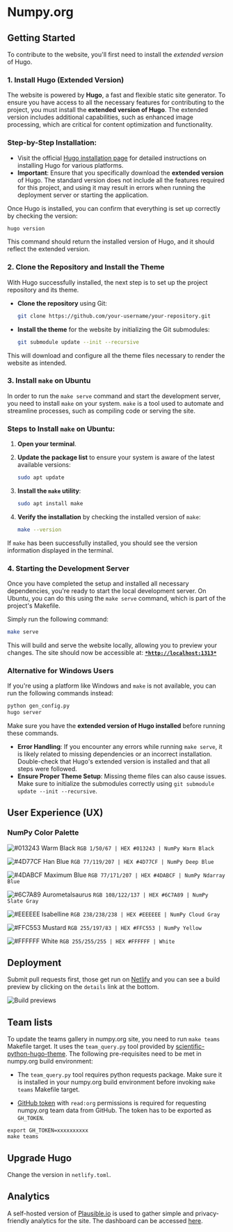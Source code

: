 # Numpy.org

## Getting Started

To contribute to the website, you'll first need to install the *extended
version* of Hugo.

### 1. Install Hugo (Extended Version)

The website is powered by **Hugo**, a fast and flexible static site generator. To ensure you have access to all the necessary features for contributing to the project, you must install the **extended version of Hugo**. The extended version includes additional capabilities, such as enhanced image processing, which are critical for content optimization and functionality.

### Step-by-Step Installation:

- Visit the official [Hugo installation page](https://gohugo.io/getting-started/installing/) for detailed instructions on installing Hugo for various platforms.
- **Important**: Ensure that you specifically download the **extended version** of Hugo. The standard version does not include all the features required for this project, and using it may result in errors when running the deployment server or starting the application.

Once Hugo is installed, you can confirm that everything is set up correctly by checking the version:

```bash
hugo version
```

This command should return the installed version of Hugo, and it should reflect the extended version.

### 2. Clone the Repository and Install the Theme

With Hugo successfully installed, the next step is to set up the project repository and its theme.

- **Clone the repository** using Git:

    ```bash
    git clone https://github.com/your-username/your-repository.git
    ```

- **Install the theme** for the website by initializing the Git submodules:

    ```bash
    git submodule update --init --recursive
    ```


This will download and configure all the theme files necessary to render the website as intended.

### 3. Install `make` on Ubuntu

In order to run the `make serve` command and start the development server, you need to install `make` on your system. `make` is a tool used to automate and streamline processes, such as compiling code or serving the site.

### Steps to Install `make` on Ubuntu:

1. **Open your terminal**.
2. **Update the package list** to ensure your system is aware of the latest available versions:

    ```bash
    sudo apt update
    ```

3. **Install the `make` utility**:

    ```bash
    sudo apt install make
    ```

4. **Verify the installation** by checking the installed version of `make`:

    ```bash
    make --version
    ```


If `make` has been successfully installed, you should see the version information displayed in the terminal.

### 4. Starting the Development Server

Once you have completed the setup and installed all necessary dependencies, you're ready to start the local development server. On Ubuntu, you can do this using the `make serve` command, which is part of the project's Makefile.

Simply run the following command:

```bash
make serve
```

This will build and serve the website locally, allowing you to preview your changes. The site should now be accessible at: [**`*http://localhost:1313*`**](http://localhost:1313/)

### Alternative for Windows Users

If you're using a platform like Windows and `make` is not available, you can run the following commands instead:

```bash
python gen_config.py
hugo server
```

Make sure you have the **extended version of Hugo installed** before running these commands.

- **Error Handling**: If you encounter any errors while running `make serve`, it is likely related to missing dependencies or an incorrect installation. Double-check that Hugo's extended version is installed and that all steps were followed.
- **Ensure Proper Theme Setup**: Missing theme files can also cause issues. Make sure to initialize the submodules correctly using `git submodule update --init --recursive`.


## User Experience (UX)

### NumPy Color Palette

![#013243 Warm Black](./static/images/content_images/swatch_013243_warm_black.png) `RGB 1/50/67 | HEX #013243 | NumPy Warm Black`

![#4D77CF Han Blue](./static/images/content_images/swatch_4D77CF_han_blue.png) `RGB 77/119/207 | HEX #4D77CF | NumPy Deep Blue`

![#4DABCF Maximum Blue](./static/images/content_images/swatch_4DABCF_maximum_blue.png) `RGB 77/171/207 | HEX #4DABCF | NumPy Ndarray Blue`

![#6C7A89 Aurometalsaurus](./static/images/content_images/swatch_6C7A89_aurometalsaurus.png) `RGB 108/122/137 | HEX #6C7A89 | NumPy Slate Gray`

![#EEEEEE Isabelline](./static/images/content_images/swatch_EEEEEE_isabelline.png) `RGB 238/238/238 | HEX #EEEEEE | NumPy Cloud Gray`

![#FFC553 Mustard](./static/images/content_images/swatch_FFC553_mustard.png) `RGB 255/197/83 | HEX #FFC553 | NumPy Yellow`

![#FFFFFF White](./static/images/content_images/swatch_FFFFFF_white.png) `RGB 255/255/255 | HEX #FFFFFF | White`


## Deployment

Submit pull requests first, those get run on [Netlify](https://quansight-labs.netlify.app/) and you can see a build preview by clicking on the `details` link at the bottom.

![Build previews](images/readme-build-previews.png)

## Team lists

To update the teams gallery in numpy.org site, you need to run `make teams` Makefile target. It uses the `team_query.py` tool provided by [scientific-python-hugo-theme](https://github.com/scientific-python/scientific-python-hugo-theme). The following pre-requisites need to be met in numpy.org build environment:

* The `team_query.py` tool requires python requests package. Make sure it is installed in your numpy.org build environment before invoking `make teams` Makefile target.

* [GitHub token](https://docs.github.com/en/authentication/keeping-your-account-and-data-secure/creating-a-personal-access-token) with `read:org` permissions is required for requesting numpy.org team data from GitHub. The token has to be exported as `GH_TOKEN`.

```
export GH_TOKEN=xxxxxxxxxx
make teams
```

## Upgrade Hugo

Change the version in `netlify.toml`.

## Analytics

A self-hosted version of [Plausible.io](https://plausible.io) is used to gather simple
and privacy-friendly analytics for the site. The dashboard can be accessed
[here](https://views.scientific-python.org/numpy.org).
